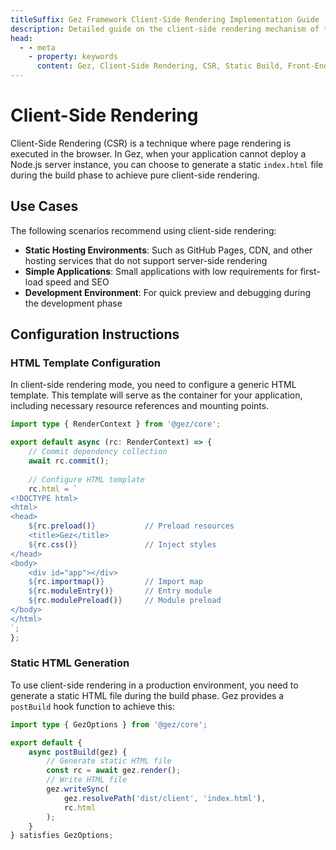 ```yaml
---
titleSuffix: Gez Framework Client-Side Rendering Implementation Guide
description: Detailed guide on the client-side rendering mechanism of the Gez framework, including static build, deployment strategies, and best practices, helping developers achieve efficient front-end rendering in serverless environments.
head:
  - - meta
    - property: keywords
      content: Gez, Client-Side Rendering, CSR, Static Build, Front-End Rendering, Serverless Deployment, Performance Optimization
---
```


# Client-Side Rendering

Client-Side Rendering (CSR) is a technique where page rendering is executed in the browser. In Gez, when your application cannot deploy a Node.js server instance, you can choose to generate a static `index.html` file during the build phase to achieve pure client-side rendering.

## Use Cases

The following scenarios recommend using client-side rendering:

- **Static Hosting Environments**: Such as GitHub Pages, CDN, and other hosting services that do not support server-side rendering
- **Simple Applications**: Small applications with low requirements for first-load speed and SEO
- **Development Environment**: For quick preview and debugging during the development phase

## Configuration Instructions

### HTML Template Configuration

In client-side rendering mode, you need to configure a generic HTML template. This template will serve as the container for your application, including necessary resource references and mounting points.

```ts title="src/entry.server.ts"
import type { RenderContext } from '@gez/core';

export default async (rc: RenderContext) => {
    // Commit dependency collection
    await rc.commit();
    
    // Configure HTML template
    rc.html = `
<!DOCTYPE html>
<html>
<head>
    ${rc.preload()}           // Preload resources
    <title>Gez</title>
    ${rc.css()}               // Inject styles
</head>
<body>
    <div id="app"></div>
    ${rc.importmap()}         // Import map
    ${rc.moduleEntry()}       // Entry module
    ${rc.modulePreload()}     // Module preload
</body>
</html>
`;
};
```

### Static HTML Generation

To use client-side rendering in a production environment, you need to generate a static HTML file during the build phase. Gez provides a `postBuild` hook function to achieve this:

```ts title="src/entry.node.ts"
import type { GezOptions } from '@gez/core';

export default {
    async postBuild(gez) {
        // Generate static HTML file
        const rc = await gez.render();
        // Write HTML file
        gez.writeSync(
            gez.resolvePath('dist/client', 'index.html'),
            rc.html
        );
    }
} satisfies GezOptions;
```